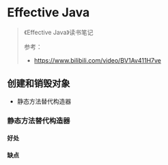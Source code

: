 # Effective Java

> 《Effective Java》读书笔记
>
> 参考：
>
> - https://www.bilibili.com/video/BV1Av411H7ve



## 创建和销毁对象

- 静态方法替代构造器

### 静态方法替代构造器

#### 好处



#### 缺点